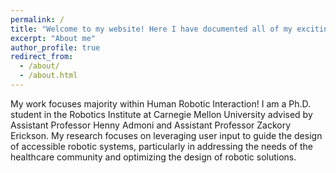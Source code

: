 ```yaml
---
permalink: /
title: "Welcome to my website! Here I have documented all of my exciting research in Robotics"
excerpt: "About me"
author_profile: true
redirect_from: 
  - /about/
  - /about.html
---
```




My work focuses majority within Human Robotic Interaction! I am a Ph.D. student in the Robotics Institute at Carnegie Mellon University advised by Assistant Professor Henny Admoni and Assistant Professor Zackory Erickson. My research focuses on leveraging user input to guide the design of accessible robotic systems, particularly in addressing the needs of the healthcare community and optimizing the design of robotic solutions. 






